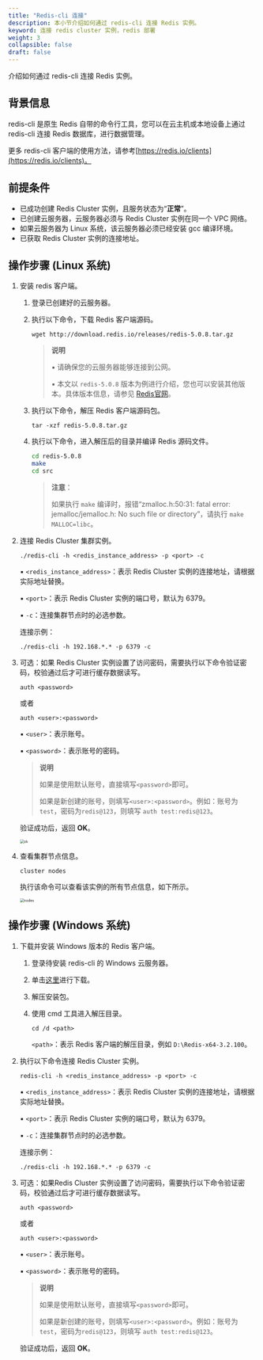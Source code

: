 ```yaml
---
title: "Redis-cli 连接"
description: 本小节介绍如何通过 redis-cli 连接 Redis 实例。 
keyword: 连接 redis cluster 实例，redis 部署
weight: 3
collapsible: false
draft: false
---
```


介绍如何通过 redis-cli 连接 Redis 实例。

## 背景信息

redis-cli 是原生 Redis 自带的命令行工具，您可以在云主机或本地设备上通过 redis-cli 连接 Redis 数据库，进行数据管理。

更多 redis-cli 客户端的使用方法，请参考[https://redis.io/clients](https://redis.io/clients)。

## 前提条件

- 已成功创建 Redis Cluster 实例，且服务状态为“**正常**”。
- 已创建云服务器，云服务器必须与 Redis Cluster 实例在同一个 VPC 网络。
- 如果云服务器为 Linux 系统，该云服务器必须已经安装 gcc 编译环境。
- 已获取 Redis Cluster 实例的连接地址。

## 操作步骤 (Linux 系统)

1. 安装 redis 客户端。

   1. 登录已创建好的云服务器。

   2. 执行以下命令，下载 Redis 客户端源码。

      ```shell
      wget http://download.redis.io/releases/redis-5.0.8.tar.gz
      ```

      > **说明**
      >
      > ▪︎ 请确保您的云服务器能够连接到公网。
      >
      > ▪︎ 本文以 `redis-5.0.8` 版本为例进行介绍，您也可以安装其他版本。具体版本信息，请参见 [Redis官网](https://redis.io/download?spm=a2c4g.11186623.2.14.60885347qNKDfG)。

   3. 执行以下命令，解压 Redis 客户端源码包。

      ```shell
      tar -xzf redis-5.0.8.tar.gz
      ```

   4. 执行以下命令，进入解压后的目录并编译 Redis 源码文件。

      ```bash
      cd redis-5.0.8
      make
      cd src
      ```

      > **注意**：
      >
      > 如果执行 `make` 编译时，报错“zmalloc.h:50:31: fatal error: jemalloc/jemalloc.h: No such file or directory”，请执行 `make MALLOC=libc`。

2. 连接 Redis Cluster 集群实例。

   ```shell
   ./redis-cli -h <redis_instance_address> -p <port> -c
   ```

   ▪︎ `<redis_instance_address>`：表示 Redis Cluster 实例的连接地址，请根据实际地址替换。

   ▪︎ `<port>`：表示 Redis Cluster 实例的端口号，默认为 6379。

   ▪︎ `-c`：连接集群节点时的必选参数。

   连接示例：

   ```
   ./redis-cli -h 192.168.*.* -p 6379 -c
   ```

3. 可选：如果 Redis Cluster 实例设置了访问密码，需要执行以下命令验证密码，校验通过后才可进行缓存数据读写。

   ```
   auth <password>
   ```

   或者 

   ```
   auth <user>:<password>
   ```

   ▪︎ `<user>`：表示账号。

   ▪︎ `<password>`：表示账号的密码。

   > **说明**
   >
   > 如果是使用默认账号，直接填写`<password>`即可。
   >
   > 如果是新创建的账号，则填写`<user>:<password>`。例如：账号为`test`，密码为`redis@123`，则填写 `auth test:redis@123`。
   >
   > 

   验证成功后，返回 **OK**。

   <img src="/database/redis_cluster/_images/redis_conet_ok.png" alt="ok" style="zoom:50%;" />

4. 查看集群节点信息。

   ```
   cluster nodes
   ```

   执行该命令可以查看该实例的所有节点信息，如下所示。

   <img src="/database/redis_cluster/_images/cluster_nodes.png" alt="nodes" style="zoom:50%;" />

## 操作步骤 (Windows 系统)

1. 下载并安装 Windows 版本的 Redis 客户端。

   1. 登录待安装 redis-cli 的 Windows 云服务器。

   2. 单击[这里](https://github.com/MicrosoftArchive/redis/tags)进行下载。

   3. 解压安装包。

   4. 使用 cmd 工具进入解压目录。

      ```shell
      cd /d <path>
      ```

      `<path>`：表示 Redis 客户端的解压目录，例如 `D:\Redis-x64-3.2.100`。

2. 执行以下命令连接 Redis Cluster 实例。

   ```
   redis-cli -h <redis_instance_address> -p <port> -c
   ```

   ▪︎ `<redis_instance_address>`：表示 Redis Cluster 实例的连接地址，请根据实际地址替换。

   ▪︎ `<port>`：表示 Redis Cluster 实例的端口号，默认为 6379。

   ▪︎ `-c`：连接集群节点时的必选参数。

   连接示例：

   ```
   ./redis-cli -h 192.168.*.* -p 6379 -c
   ```

3. 可选：如果Redis Cluster 实例设置了访问密码，需要执行以下命令验证密码，校验通过后才可进行缓存数据读写。

   ```
   auth <password>
   ```

   或者 

   ```
   auth <user>:<password>
   ```

   ▪︎ `<user>`：表示账号。

   ▪︎ `<password>`：表示账号的密码。

   > **说明**
   >
   > 如果是使用默认账号，直接填写`<password>`即可。
   >
   > 如果是新创建的账号，则填写`<user>:<password>`。例如：账号为`test`，密码为`redis@123`，则填写 `auth test:redis@123`。
   >
   > 

   验证成功后，返回 **OK**。

